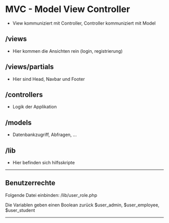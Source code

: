 # MVC - Model View Controller
- View kommuniziert mit Controller, Controller kommuniziert mit Model

## /views
- Hier kommen die Ansichten rein (login, registrierung)

## /views/partials
- Hier sind Head, Navbar und Footer

## /controllers
- Logik der Applikation

## /models
- Datenbankzugriff, Abfragen, ...

## /lib
- Hier befinden sich hilfsskripte

---

## Benutzerrechte
Folgende Datei einbinden:
/lib/user_role.php

Die Variablen geben einen Boolean zurück $user_admin, $user_employee, $user_student

---